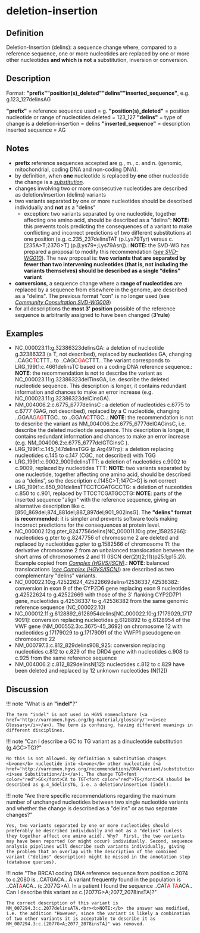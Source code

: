 # deletion-insertion

## Definition

Deletion-Insertion (delins): a sequence change where, compared to a reference sequence, one or more nucleotides are replaced by one or more other nucleotides <b>and which is not</b> a substitution, inversion or conversion.

## Description

Format:   **"prefix""position(s)\_deleted""delins""inserted_sequence"**,  e.g. g.123\_127delinsAG

**"prefix"**  =  reference sequence used  =  g.
**"position(s)\_deleted"**  =  position nucleotide or range of nucleotides deleted  =  123\_127
**"delins"**  =  type of change is a deletion-insertion  =  delins
**"inserted\_sequence"**  =  description inserted sequence  =  AG
## Notes

* **prefix** reference sequences accepted are g., m., c. and n. (genomic, mitochondrial, coding DNA and non-coding DNA).
* by definition, when **one** nucleotide is replaced by **one** other nucleotide the change is a [_substitution_](/recommendations/DNA/variant/substitution/).
* changes involving two or more consecutive nucleotides are described as deletion/insertion (delins) variants
* two variants separated by one or more nucleotides should be described individually and **not** as a "delins"
    * exception: two variants separated by one nucleotide, together affecting one amino acid, should be described as a "delins": **NOTE:**    this prevents tools predicting the consequences of a variant to make conflicting and incorrect predictions of two different substitutions at one position (e.g. c.235\_237delinsTAT (p.Lys79Tyr) versus c.[235A>T;237G>T] (p.[Lys79*;Lys79Asn]).: ****NOTE:**** the SVD-WG has prepared a proposal to modify this recommendation ([_see SVD-WG010_](/consultation/SVD-WG010/)). The new proposal is: **two variants that are separated by fewer than two intervening nucleotides (that is, not including the variants themselves) should be described as a single “delins” variant**
* **conversions**, a sequence change where a **range of nucleotides** are replaced by a sequence from elsewhere in the genome, are described as a "delins". The previous format "con" is no longer used (see [_Community Consultation SVD-WG009_](/consultation/SVD-WG009/))
* for all descriptions the **most 3' position** possible of the reference sequence is arbitrarily assigned to have been changed (**3'rule**)
## Examples

* NC\_000023.11:g.32386323delinsGA: a deletion of nucleotide g.32386323 (a T, not described), replaced by nucleotides GA, changing ..CAGC<font color="red">T</font>CTTT.. to ..CAGC<font color="red">GA</font>CTTT.. The variant corresponds to LRG\_199t1:c.4661delinsTC based on a coding DNA reference sequence.: **NOTE**: the recommendation is not to describe the variant as NC\_000023.11:g.32386323delTinsGA, i.e. describe the deleted nucleotide sequence. This description is longer, it contains redundant information and chances to make an error increase (e.g. NC\_000023.11:g.32386323delCinsGA).
* NM\_004006.2:c.6775\_6777delinsC : a deletion of nucleotides c.6775 to c.6777 (GAG, not described), replaced by a C nucleotide, changing ..GGAA<font color="red">GAG</font>TTGC.. to ..GGAA<font color="red">C</font>TTGC..: **NOTE**: the recommendation is not to describe the variant as NM\_004006.2:c.6775\_6777delGAGinsC, i.e. describe the deleted nucleotide sequence. This description is longer, it contains redundant information and chances to make an error increase (e.g. NM\_004006.2:c.6775\_6777delGTGinsC ).
* LRG\_199t1:c.145\_147delinsTGG (p.Arg49Trp): a deletion replacing nucleotides c.145 to c.147 (CGC, not described) with TGG
* LRG\_199t1:c.9002\_9009delinsTTT: a deletion of nucleotides c.9002 to c.9009, replaced by nucleotides TTT: **NOTE**:    two variants separated by one nucleotide, together affecting one amino acid, should be described as a “delins”, so the description c.[145C>T;147C>G] is not correct
* LRG\_199t1:c.850\_901delinsTTCCTCGATGCCTG: a deletion of nuceotides c.850 to c.901, replaced by TTCCTCGATGCCTG: **NOTE**:    parts of the inserted sequence "align" with the reference sequence, giving an alternative description like c.[850\_869del;874\_881del;887\_897del;901\_902insG]. The **"delins" format is recommended**: it is simpler and prevents software tools making incorrect predictions for the consequences at protein level. 
* NC\_000002.12:g.pter\_8247756delins\[NC\_000011.10:g.pter\_15825266\]: nucleotides g.pter to g.8247756 of chromosome 2 are deleted and replaced by nucleotides g.pter to g.1582566 of chromosome 11: the derivative chromosome 2 from an unbalanced translocation between the short arms of chromosomes 2 and 11 (ISCN der(2)t(2;11)(p25.1;p15.2)). Example copied from [_Complex (HGVS/ISCN)_](/recommendations/DNA/variant/complex/).: **NOTE**:    balanced translocations ([_see Complex (HGVS/ISCN)_](/recommendations/DNA/variant/complex/)) are described as two complementary "delins" variants.
* NC\_000022.10:g.42522624\_42522669delins42536337\_42536382: conversion in exon 9 of the CYP2D6 gene replacing exon 9 nucleotides g.42522624 to g.42522669 with those of the 3' flanking CYP2D7P1 gene, nucleotides g.42536337 to g.42536382 from the same genomic reference sequence (NC\_000022.10)
* NC\_000012.11:g.6128892\_6128954delins[NC\_000022.10:g.17179029\_17179091]: conversion replacing nucleotides g.6128892 to g.6128954 of the VWF gene (NM\_000552.3:c.3675-45\_3692) on chromosome 12 with nucleotides g.17179029 to g.17179091 of the VWFP1 pseudogene on chromosome 22
* NM\_000797.3:c.812\_829delins908\_925: conversion replacing nucleotides c.812 to c.829 of the DRD4 gene with nucleotides c.908 to c.925 from the same reference sequence
* NM\_004006.2:c.812\_829delinsN[12]: nucleotides c.812 to c.829 have been deleted and replaced by 12 unknown nucleotides (N[12])
## Discussion

!!! note "What is an <b>"indel"</b>?"

    The term "indel" is not used in HGVS nomenclature (<a href='http://varnomen.hgvs.org/bg-material/glossary/'><i>see Glossary</i></a>). The term is confusing, having different meanings in different disciplines.

!!! note "Can I describe a GC to TG variant as a dinucleotide substitution (g.4GC>TG)?"

    No this is not allowed. By definition a substitution changes <b>one</b> nucleotide into <b>one</b> other nucleotide (<a href='http://varnomen.hgvs.org/recommendations/DNA/variant/substitution/'><i>see Substitution</i></a>). The change TGT<font color="red">GC</font>CA to TGT<font color="red">TG</font>CA should be described as g.4_5delinsTG, i.e. a deletion/insertion (indel).

!!! note "Are there specific recommendations regarding the maximum number of unchanged nucleotides between two single nucleotide variants and whether the change is described as a "delins" or as two separate changes?"

    Yes, two variants separated by one or more nucleotides should preferably be described individually and not as a "delins" (unless they together affect one amino acid). Why?  First, the two variants may have been reported (or might occur) individually. Second, sequence analysis pipelines will describe such variants individually, giving the problem that an overlap with the description of the combined variant ("delins" description) might be missed in the annotation step (database queries).

!!! note "The BRCA1 coding DNA reference sequence from position c.2074 to c.2080 is ..CATGACA.. A variant frequently found in the population is ..CAT<font color="red">A</font>ACA.. (c.2077G>A). In a patient I found the sequence ..CAT<font color="red">A TA</font>ACA.. Can I describe this variant as c.[2077G>A;2077_2078insTA]?"

    The correct description of this variant is NM_007294.3:c.2077delinsATA.<br><b>NOTE:</b> the answer was modified, i.e. the addition "However, since the variant is likely a combination of two other variants it is acceptable to describe it as NM_007294.3:c.[2077G>A;2077_2078insTA]" was removed. 
